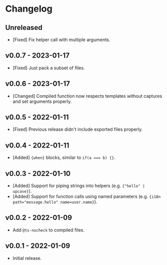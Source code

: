 # Changelog

<!--
Prefix your message with one of the following:

- [Added] for new features.
- [Changed] for changes in existing functionality.
- [Deprecated] for soon-to-be removed features.
- [Removed] for now removed features.
- [Fixed] for any bug fixes.
- [Security] in case of vulnerabilities.
-->

## Unreleased

- [Fixed] Fix helper call with multiple arguments.

## v0.0.7 - 2023-01-17

- [Fixed] Just pack a subset of files.

## v0.0.6 - 2023-01-17

- [Changed] Compiled function now respects templates without captures and set
  arguments properly.

## v0.0.5 - 2022-01-11

- [Fixed] Previous release didn't include exported files properly.

## v0.0.4 - 2022-01-11

- [Added] `{when}` blocks, similar to `if(a === b) {}`.

## v0.0.3 - 2022-01-10

- [Added] Support for piping strings into helpers (e.g. `{"hello" | upcase}`).
- [Added] Support for function calls using named parameters (e.g.
  `{i18n path="message.hello" name=user.name}`).

## v0.0.2 - 2022-01-09

- Add `@ts-nocheck` to compiled files.

## v0.0.1 - 2022-01-09

- Initial release.
